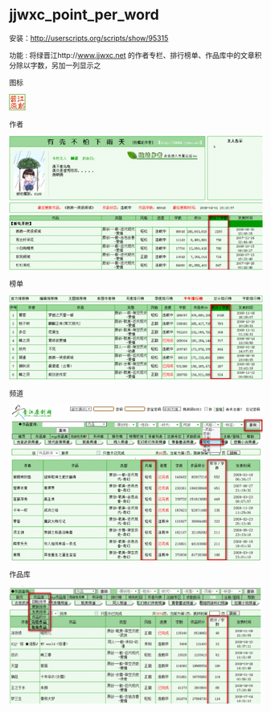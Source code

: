 jjwxc_point_per_word
====================

安装：http://userscripts.org/scripts/show/95315

功能 : 
将绿晋江http://www.jjwxc.net 的作者专栏、排行榜单、作品库中的文章积分除以字数，另加一列显示之


图标

![jjwxc.png](jjwxc.png)

作者

![writer.png](writer.png)

榜单

![bangdan.png](bangdan.png)

频道

![pindao.png](pindao.png)

作品库

![zuopinku.png](zuopinku.png)
